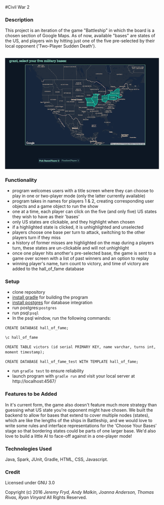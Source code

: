 #Civil War 2


### Description

This project is an iteration of the game "Battleship" in which the board is a chosen section of Google Maps. As of now, available "bases" are states of the US, and players win by hitting just one of the five pre-selected by their local opponent ('Two-Player Sudden Death').

&nbsp;&nbsp;&nbsp;&nbsp;&nbsp;&nbsp;&nbsp;&nbsp;&nbsp;&nbsp;&nbsp;&nbsp;&nbsp;&nbsp;&nbsp;![Base Selection Page](Screenshots/select_bases.png?raw=true "Base Selection Page")


### Functionality

* program welcomes users with a title screen where they can choose to play in one or two-player mode (only the latter currently available)
* program takes in names for players 1 &amp; 2, creating corresponding user objects and a game object to run the show
* one at a time, each player can click on the five (and only five) US states they wish to have as their 'bases'
* only US states are clickable, and they highlight when chosen
* if a highlighted state is clicked, it is unhighlighted and unselected
* players choose one base per turn to attack, switching to the other players turn if they miss
* a history of former misses are highlighted on the map during a players turn, these states are un-clickable and will not unhighlight
* once one player hits another's pre-selected base, the game is sent to a game over screen with a list of past winners and an option to replay
* winning player's name, turn count to victory, and time of victory are added to the hall_of_fame database


### Setup

* clone repository
* [install gradle](https://gradle.org/gradle-download/?_ga=1.156561343.568755268.1470681169) for building the program
* [install postgres](https://www.postgresql.org/) for database integration
* run postgres:`postgres`
* run psql:`psql`
* In the psql window, run the following commands:

`CREATE DATABASE hall_of_fame;`

`\c hall_of_fame`

`CREATE TABLE victors (id serial PRIMARY KEY, name varchar, turns int, moment timestamp);`

`CREATE DATABASE hall_of_fame_test WITH TEMPLATE hall_of_fame;`

* run  `gradle test` to ensure reliability
* launch program with `gradle run` and visit your local server at http://localhost:4567/


### Features to be Added

In it's current form, the game also doesn't feature much more strategy than guessing what US state you're opponent might have chosen. We built the backend to allow for bases that extend to cover multiple nodes (states), which are like the lengths of the ships in Battleship, and we would love to write some rules and interface representations for the 'Choose Your Bases' stage so that bordering states could be parts of one larger base. We'd also love to build a little AI to face-off against in a one-player mode!


### Technologies Used

Java, Spark, JUnit, Gradle, HTML, CSS, Javascript.


### Credit

Licensed under GNU 3.0

Copyright (c) 2016 _Jeremy Fryd, Andy Malkin, Joanna Anderson, Thomas Rivas, Ryan Vinyard_ All Rights Reserved.
